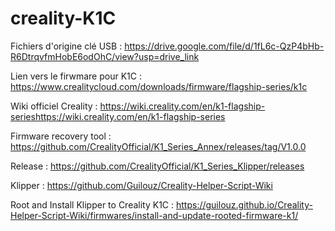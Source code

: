 # creality-K1C

Fichiers d'origine clé USB :
https://drive.google.com/file/d/1fL6c-QzP4bHb-R6DtrqvfmHobE6odOhC/view?usp=drive_link

Lien vers le firwmare pour K1C :
https://www.crealitycloud.com/downloads/firmware/flagship-series/k1c

Wiki officiel Creality :
https://wiki.creality.com/en/k1-flagship-serieshttps://wiki.creality.com/en/k1-flagship-series

 Firmware recovery tool :
 https://github.com/CrealityOfficial/K1_Series_Annex/releases/tag/V1.0.0

 Release :
 https://github.com/CrealityOfficial/K1_Series_Klipper/releases

 Klipper :
 https://github.com/Guilouz/Creality-Helper-Script-Wiki

 Root and Install Klipper to Creality K1C :
 https://guilouz.github.io/Creality-Helper-Script-Wiki/firmwares/install-and-update-rooted-firmware-k1/
